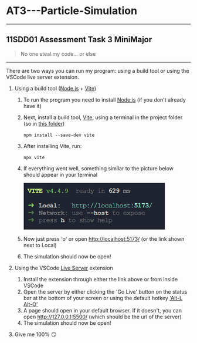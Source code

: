# AT3---Particle-Simulation

---

## 11SDD01 Assessment Task 3 MiniMajor

> No one steal my code... or else

---

There are two ways you can run my program: using a build tool or using the VSCode live server extension.

1. Using a build tool ([Node.js](https://nodejs.org/en) + [Vite](https://vitejs.dev))

   1. To run the program you need to install [Node.js](https://nodejs.org/en/download) (if you don't already have it)
   2. Next, install a build tool, [Vite](https://vitejs.dev), using a terminal in the project folder (so in [this folder](../AT3%20-%20Particle%20Simulation/))

      ```
      npm install --save-dev vite
      ```

   3. After installing Vite, run:

      ```
      npx vite
      ```

   4. If everything went well, something similar to the picture below should appear in your terminal

      ![The text that should show up](./images/image.png)

   5. Now just press 'o' or open <http://localhost:5173/> (or the link shown next to Local)
   6. The simulation should now be open!

2. Using the VSCode [Live Server](https://marketplace.visualstudio.com/items?itemName=ritwickdey.LiveServer) extension
   1. Install the extension through either the link above or from inside VSCode
   2. Open the server by either clicking the 'Go Live' button on the status bar at the bottom of your screen or using the default hotkey ['Alt-L Alt-O'](command:extension.liveServer.goOnline)
   3. A page should open in your default browser. If it doesn't, you can open <http://127.0.0.1:5500/> (which should be the url of the server)
   4. The simulation should now be open!
3. Give me 100% 😏
